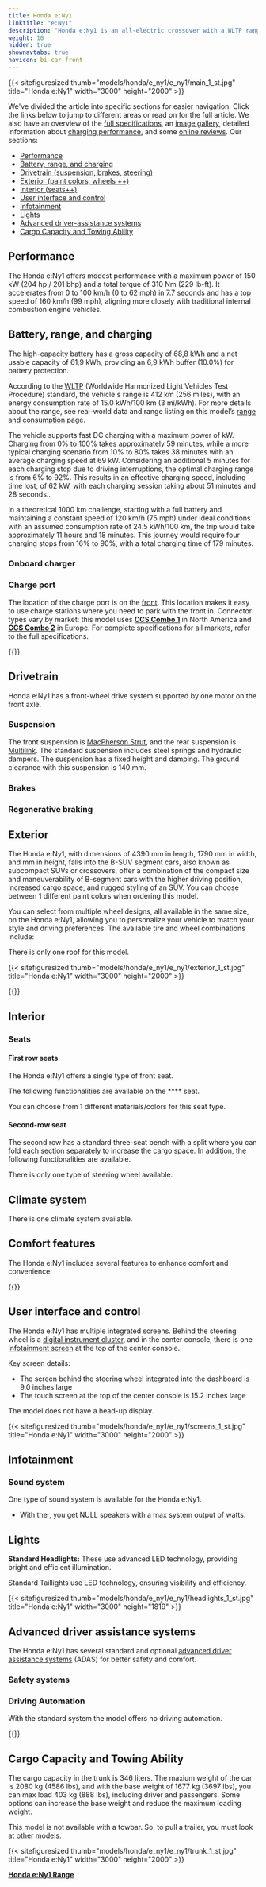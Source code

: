 ```yaml
---
title: Honda e:Ny1
linktitle: "e:Ny1"
description: "Honda e:Ny1 is an all-electric crossover with a WLTP range of up to 412 km (256 miles). EVKX.net has all the details."
weight: 10
hidden: true
shownavtabs: true
navicon: bi-car-front
---
```

<!-- markdownlint-disable MD033 -->



{{< sitefiguresized thumb="models/honda/e_ny1/e_ny1/main_1_st.jpg" title="Honda e:Ny1" width="3000" height="2000"  >}}

We've divided the article into specific sections for easier navigation. Click the links below to jump to different areas or read on for the full article. We also have an overview of the [full specifications](specifications/), an [image gallery](gallery/), detailed information about [charging performance](chargingcurve/), and some [online reviews](reviews/). Our sections:

- [Performance](#performance)
- [Battery, range, and charging](#battery-range-and-charging)
- [Drivetrain (suspension, brakes, steering)](#drivetrain)
- [Exterior (paint colors, wheels ++)](#exterior)
- [Interior (seats++)](#interior)
- [User interface and control](#user-interface-and-control)
- [Infotainment](#infotainment)
- [Lights](#lights)
- [Advanced driver-assistance systems](#advanced-driver-assistance-systems)
- [Cargo Capacity and Towing Ability](#cargo-capacity-and-towing-ability)

## Performance

The Honda e:Ny1 offers modest performance with a maximum power of 150 kW (204 hp / 201 bhp) and a total torque of 310 Nm (229 lb-ft). It accelerates from 0 to 100 km/h (0 to 62 mph) in 7.7 seconds and has a top speed of 160 km/h (99 mph), aligning more closely with traditional internal combustion engine vehicles.

## Battery, range, and charging

The high-capacity battery has a gross capacity of 68,8 kWh and a net usable capacity of 61,9 kWh, providing an 6,9 kWh buffer (10.0%) for battery protection.

According to the [WLTP](../../../../guides/understandingrange/wltp/) (Worldwide Harmonized Light Vehicles Test Procedure) standard, the vehicle's range is 412 km (256 miles), with an energy consumption rate of 15.0 kWh/100 km (3 mi/kWh). For more details about the range, see real-world data and range listing on this model’s [range and consumption](rangeandconsumption/) page.

The vehicle supports fast DC charging with a maximum power of  kW. Charging from 0% to 100% takes approximately 59 minutes, while a more typical charging scenario from 10% to 80% takes 38 minutes with an average charging speed at 69 kW. Considering an additional 5 minutes for each charging stop due to driving interruptions, the optimal charging range is from 6% to 92%. This results in an effective charging speed, including time lost, of 62 kW, with each charging session taking about 51 minutes and 28 seconds..

In a theoretical 1000 km challenge, starting with a full battery and maintaining a constant speed of 120 km/h (75 mph) under ideal conditions with an assumed consumption rate of 24.5 kWh/100 km, the trip would take approximately 11 hours and 18 minutes. This journey would require four charging stops from 16% to 90%, with a total charging time of 179 minutes.

### Onboard charger


### Charge port

The location of the charge port is on the [front](../../../../technology/charging/connectors/#front). This location makes it easy to use charge stations where you need to park with the front in. Connector types vary by market: this model uses [**CCS Combo 1**](../../../../technology/charging/connectors/#ccs) in North America and [**CCS Combo 2**](../../../../technology/charging/connectors/#ccs) in Europe. For complete specifications for all markets, refer to the full specifications.

{{<evkxdisplayaddarticle />}}


## Drivetrain

Honda e:Ny1 has a front-wheel drive system supported by one motor on the front axle.

### Suspension

The front suspension is [MacPherson Strut](../../../../technology/suspension/#macpherson-strut), and the rear suspension is [Multilink](../../../../technology/suspension/#multilink). The standard suspension includes steel springs and hydraulic dampers. The  suspension has a fixed height and damping. The ground clearance with this suspension is 140 mm.

### Brakes



### Regenerative braking


## Exterior

The Honda e:Ny1, with dimensions of 4390 mm in length, 1790 mm in width, and  mm in height, falls into the B-SUV segment cars, also known as subcompact SUVs or crossovers, offer a combination of the compact size and maneuverability of B-segment cars with the higher driving position, increased cargo space, and rugged styling of an SUV. You can choose between 1 different paint colors when ordering this model.

You can select from multiple wheel designs, all available in the same size, on the Honda e:Ny1, allowing you to personalize your vehicle to match your style and driving preferences. The available tire and wheel combinations include:




There is only one roof for this model.


{{< sitefiguresized thumb="models/honda/e_ny1/e_ny1/exterior_1_st.jpg" title="Honda e:Ny1" width="3000" height="2000"  >}}


{{<evkxdisplayaddarticle />}}


## Interior


### Seats


#### First row seats

The Honda e:Ny1 offers a single type of front seat.

The following functionalities are available on the **** seat.


You can choose from 1 different materials/colors for this seat type.


#### Second-row seat



The second row has a standard three-seat bench with a  split where you can fold each section separately to increase the cargo space. In addition, the following functionalities are available.


There is only one type of steering wheel available.

## Climate system

There is one climate system available.


## Comfort features

The Honda e:Ny1 includes several features to enhance comfort and convenience:



{{<evkxdisplayaddarticle />}}


## User interface and control

The Honda e:Ny1 has multiple integrated screens. Behind the steering wheel is a [digital instrument cluster](../../../../technology/userinterface/screens/#digital-instruments), and in the center console, there is one [infotainment screen](../../../../technology/userinterface/screens/#infotainment-screen) at the top of the center console.


Key screen details:

- The  screen behind the steering wheel integrated into the dashboard is 9.0 inches large
- The touch screen at the top of the center console is 15.2 inches large

The model does not have a head-up display.


{{< sitefiguresized thumb="models/honda/e_ny1/e_ny1/screens_1_st.jpg" title="Honda e:Ny1" width="3000" height="2000"  >}}

## Infotainment

### Sound system

One type of sound system is available for the Honda e:Ny1.

- With the , you get NULL speakers with a max system output of  watts.


## Lights

**Standard Headlights:** These use advanced LED technology, providing bright and efficient illumination.

Standard Taillights use LED technology, ensuring visibility and efficiency.


{{< sitefiguresized thumb="models/honda/e_ny1/e_ny1/headlights_1_st.jpg" title="Honda e:Ny1" width="3000" height="1819"  >}}

## Advanced driver assistance systems

The Honda e:Ny1 has several standard and optional [advanced driver assistance systems](../../../../technology/driverassistance/)  (ADAS) for better safety and comfort.

### Safety systems


### Driving Automation



With the standard system the model offers no driving automation.


{{<evkxdisplayaddarticle />}}


## Cargo Capacity and Towing Ability

The cargo capacity in the trunk is 346 liters. The maxium weight of the car is 2080 kg (4586 lbs), and with the base weight of 1677 kg (3697 lbs), you can max load 403 kg (888 lbs), including driver and passengers. Some options can increase the base weight and reduce the maximum loading weight.

This model is not available with a towbar. So, to pull a trailer, you must look at other models.


{{< sitefiguresized thumb="models/honda/e_ny1/e_ny1/trunk_1_st.jpg" title="Honda e:Ny1" width="3000" height="2000"  >}}
<div class="mt-3 mb-3">
<a href="../" class="text-decoration-none text-black">
<strong><i class="bi-arrow-left"></i> Honda e:Ny1 </strong>
</a>
<a href="rangeandconsumption/" class="text-decoration-none text-black float-end">
<strong>Range <i class="bi-arrow-right"></i></strong>
</a>
</div>


